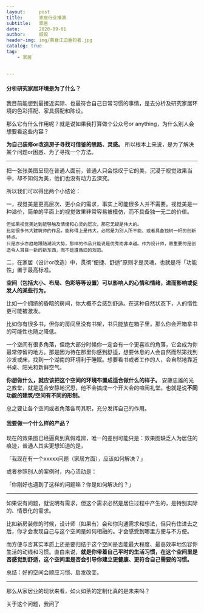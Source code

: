 ```yaml
---
layout:     post
title:      家居行业推演
subtitle:   家居
date:       2020-09-01
author:     姣姣
header-img: img/黄昏江边垂钓者.jpg
catalog: true
tag:
    - 家居
     

---
```

#### 分析研究家居环境是为了什么？

我目前能想到最接近实际、也最符合自己日常习惯的事情，是去分析及研究家居环境的色彩搭配、家具搭配和陈设。

那么它有什么作用呢？就是说如果我打算做个公众号or anything，为什么别人会想要看这些内容？

**为自己装修or改造房子寻找可借鉴的思路、灵感。** 所以根本上来说，是为了解决某个问题or困惑、为了寻找一个方法。

---

把一张张美图呈现在普通人面前，普通人只会惊叹于它的美，沉浸于视觉效果当中，却不知何为美，他们也没有动力去深究。

所以我们可以得出两个小结论：

一，视觉美是更高层次、更小众的需求，事实上可能很多人并不需要。视觉美是一种溢价，简单的平面上的视觉效果非常容易被模仿，而不具备独一无二的价值。

```
但如果视觉美达到能够触及情绪和心灵的层次，那它无疑是伟大的。
比如很多伟大建筑师的作品，能称得上是伟大，必然是为别人所不能、或者具备独树一帜的创新特点。
只是亦步亦趋地跟随潮流大势，那样的作品只能说是优秀而非卓越。作为设计师，最重要的是创造令人耳目一新的新东西，而不是遵循旧的规范。

```

二，在家居（设计or改造）中，贯彻“便捷、舒适”原则才是灵魂，也就是将「功能性」置于最高标准。

**空间（包括大小、布局、色彩等等设置）可以影响人的心情和情绪，进而影响或促发人的某些行为。**

比如一个拥挤的昏暗的房间，你大概不会感到舒适。在这种自然状态下，人的惰性更可能被激发。

比如你有很多书，但你的房间里没有书架，书只能放在箱子里，那么你会开箱拿书的可能性也随之降低。

一个空间有很多角落，但绝大部分时候你一定会有一个更喜欢的角落，它会成为你最常停留的地方。那是因为待在那里你感到舒适，想要休息的人会自然而然第找到沙发或床，找到一个湖南的环境利于睡眠。想要看书或者工作的人，会自然地靠近书桌、阳光和新鲜空气。

**你想做什么，就应该把这个空间的环境布置成适合做什么的样子。** 安藤忠雄的光之教堂，就是适合安静地沉思，他不会搞成一个开大会的喧闹礼堂。也就是说**不同功能的建筑/空间有不同的形制。**

总之要让各个空间或者角落各司其职，充分发挥自己的作用。

#### 我要做一个什么样的产品？

现在的效果图已经逼真到真假难辨，唯一的差别可能只是：效果图缺乏人为居住的痕迹，普通人其实更想知道的是，

「我现在有一个xxxxx问题（家居方面），应该如何解决？」

或者参照别人的案例时，内心活动是：

「你刚好也遇到了这样的问题嘛？你是如何解决的？」

---

如果说有问题，就说明有需求，但这个需求必然是居住过程中产生的，是特别实际的、情景化的需求。

比如新房装修的时候，设计师（如果有）会和你沟通需求和想法，但只有住进去之后，你才会发现自己与这个空间是如何相融的。才会感受到哪里方便与不方便。

而方便与否其实本质上还是要归结于这个空间是否能最大程度、最高效率地包容你生活的动线和习惯。直白来说，**就是你带着自己平时的生活习惯，在这个空间里是否感觉到舒适，这个空间里是否会引导你建立更健康、更符合自己需要的习惯。**

总结：好的空间会顺应习惯、启发改变。

---

那么从家居业的现状来看，如火如荼的定制化真的是未来吗？

关于这个问题，我问了




